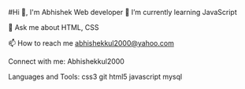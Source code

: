 #Hi 👋, I'm Abhishek
Web developer
🌱 I’m currently learning JavaScript

💬 Ask me about HTML, CSS

📫 How to reach me abhishekkul2000@yahoo.com

Connect with me:
Abhishekkul2000

Languages and Tools:
css3 git html5 javascript mysql
